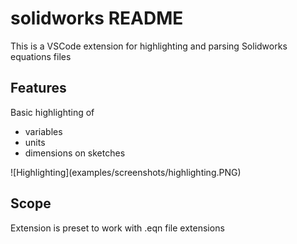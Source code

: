 # solidworks README

This is a VSCode extension for highlighting and parsing Solidworks equations files

## Features

Basic highlighting of
 - variables
 - units
 - dimensions on sketches

\!\[Highlighting\]\(examples/screenshots/highlighting.PNG\)

## Scope

Extension is preset to work with .eqn file extensions
